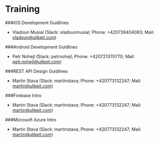 Training
========

###iOS Development Guidlines

* Vladoun Musial (Slack: vladounmusial; Phone: +420739404083; Mail: vladoun@ulikeit.com)

###Android Development Guidlines

* Petr Nohejl (Slack: petrnohejl; Phone: +420721370770; Mail: petr.nohejl@ulikeit.com)

###REST API Design Guidlines

* Martin Stava (Slack: martinstava; Phone: +420773132247; Mail: martin@ulikeit.com)

###Firebase Intro

* Martin Stava (Slack: martinstava; Phone: +420773132247; Mail: martin@ulikeit.com)

###Microsoft Azure Intro

* Martin Stava (Slack: martinstava; Phone: +420773132247; Mail: martin@ulikeit.com)
